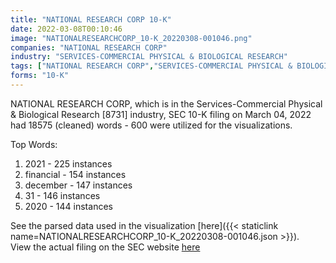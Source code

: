```yaml
---
title: "NATIONAL RESEARCH CORP 10-K"
date: 2022-03-08T00:10:46
image: "NATIONALRESEARCHCORP_10-K_20220308-001046.png"
companies: "NATIONAL RESEARCH CORP"
industry: "SERVICES-COMMERCIAL PHYSICAL & BIOLOGICAL RESEARCH"
tags: ["NATIONAL RESEARCH CORP","SERVICES-COMMERCIAL PHYSICAL & BIOLOGICAL RESEARCH","03-04-2022","10-K"]
forms: "10-K"
---
```

NATIONAL RESEARCH CORP, which is in the Services-Commercial Physical & Biological Research [8731] industry, SEC 10-K filing on March 04, 2022 had 18575 (cleaned) words - 600 were utilized for the visualizations.

Top Words:
1. 2021 - 225 instances
2. financial - 154 instances
3. december - 147 instances
4. 31 - 146 instances
5. 2020 - 144 instances


See the parsed data used in the visualization [here]({{< staticlink name=NATIONALRESEARCHCORP_10-K_20220308-001046.json >}}).  
View the actual filing on the SEC website [here](https://www.sec.gov/Archives/edgar/data/70487/0001437749-22-005273.txt)